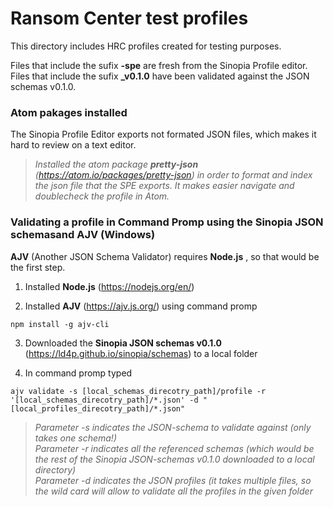 # Ransom Center test profiles

This directory includes HRC profiles created for testing purposes. 

Files that include the sufix **-spe** are fresh from the Sinopia Profile editor.
Files that include the sufix **_v0.1.0** have been validated against the JSON schemas v0.1.0.


### Atom pakages installed

The Sinopia Profile Editor exports not formated JSON files, which makes it hard to review on a text editor.

>*Installed the atom package **pretty-json** (https://atom.io/packages/pretty-json) in order to format and index the json file that the SPE exports. It makes easier navigate and doublecheck the profile in Atom.*


### Validating a profile in Command Promp using the Sinopia JSON schemasand AJV (Windows)

**AJV** (Another JSON Schema Validator) requires **Node.js** , so that would be the first step. 

1. Installed **Node.js** (https://nodejs.org/en/)

2. Installed **AJV** (https://ajv.js.org/) using command promp


`npm install -g ajv-cli`


3. Downloaded the **Sinopia JSON schemas v0.1.0** (https://ld4p.github.io/sinopia/schemas) to a local folder

4. In command promp typed


`ajv validate -s [local_schemas_direcotry_path]/profile -r '[local_schemas_direcotry_path]/*.json' -d "[local_profiles_direcotry_path]/*.json"`


>*Parameter -s indicates the JSON-schema to validate against (only takes one schema!)*  
>*Parameter -r indicates all the referenced schemas (which would be the rest of the Sinopia JSON-schemas v0.1.0 downloaded to a local directory)*  
>*Parameter -d indicates the JSON profiles (it takes multiple files, so the wild card will allow to validate all the profiles in the given folder*  
